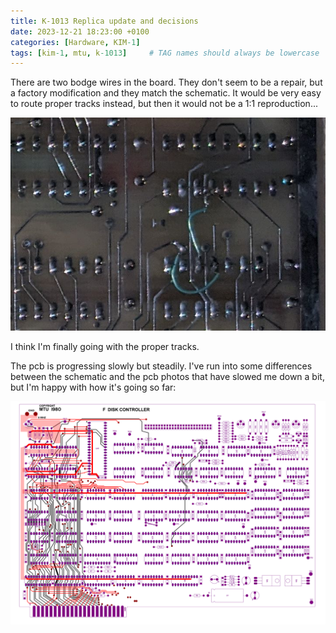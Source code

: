 ```yaml
---
title: K-1013 Replica update and decisions
date: 2023-12-21 18:23:00 +0100
categories: [Hardware, KIM-1]
tags: [kim-1, mtu, k-1013]     # TAG names should always be lowercase
---
```

There are two bodge wires in the board. They don't seem to be a repair, but a factory modification and they match the schematic. It would be very easy to route proper tracks instead, but then it would not be a 1:1 reproduction...

![img-description](/assets/img/posts/2023-12-21-K-1013-Replica-update-and-decisions/bodge.png)

I think I'm finally going with the proper tracks.

The pcb is progressing slowly but steadily. I've run into some differences between the schematic and the pcb photos that have slowed me down a bit, but I'm happy with how it's going so far:

![img-description](/assets/img/posts/2023-12-21-K-1013-Replica-update-and-decisions/k-1013.png)

<script src="https://giscus.app/client.js"
        data-repo="eduardocasino/eduardocasino.github.io"
        data-repo-id="R_kgDONX03Cg"
        data-category="General"
        data-category-id="DIC_kwDONX03Cs4ClErs"
        data-mapping="pathname"
        data-strict="0"
        data-reactions-enabled="1"
        data-emit-metadata="0"
        data-input-position="bottom"
        data-theme="preferred_color_scheme"
        data-lang="es"
        crossorigin="anonymous"
        async>
</script>
